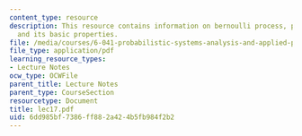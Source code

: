 ```yaml
---
content_type: resource
description: This resource contains information on bernoulli process, poisson process,
  and its basic properties.
file: /media/courses/6-041-probabilistic-systems-analysis-and-applied-probability-spring-2006/6dd985bf7386ff882a424b5fb984f2b2_lec17.pdf
file_type: application/pdf
learning_resource_types:
- Lecture Notes
ocw_type: OCWFile
parent_title: Lecture Notes
parent_type: CourseSection
resourcetype: Document
title: lec17.pdf
uid: 6dd985bf-7386-ff88-2a42-4b5fb984f2b2
---
```

